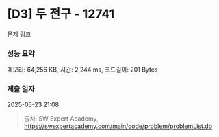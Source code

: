 # [D3] 두 전구 - 12741 

[문제 링크](https://swexpertacademy.com/main/code/problem/problemDetail.do?contestProbId=AXuUo_Tqs9kDFARa) 

### 성능 요약

메모리: 64,256 KB, 시간: 2,244 ms, 코드길이: 201 Bytes

### 제출 일자

2025-05-23 21:08



> 출처: SW Expert Academy, https://swexpertacademy.com/main/code/problem/problemList.do